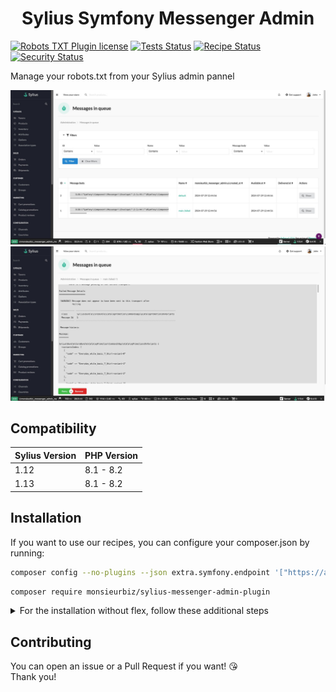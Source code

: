 <h1 align="center">Sylius Symfony Messenger Admin</h1>

[![Robots TXT Plugin license](https://img.shields.io/github/license/monsieurbiz/SyliusMessengerAdminPlugin?public)](https://github.com/monsieurbiz/SyliusMessengerAdminPlugin/blob/master/LICENSE.txt)
[![Tests Status](https://img.shields.io/github/actions/workflow/status/monsieurbiz/SyliusMessengerAdminPlugin/tests.yaml?branch=master&logo=github)](https://github.com/monsieurbiz/SyliusMessengerAdminPlugin/actions?query=workflow%3ATests)
[![Recipe Status](https://img.shields.io/github/actions/workflow/status/monsieurbiz/SyliusMessengerAdminPlugin/recipe.yaml?branch=master&label=recipes&logo=github)](https://github.com/monsieurbiz/SyliusMessengerAdminPlugin/actions?query=workflow%3ASecurity)
[![Security Status](https://img.shields.io/github/actions/workflow/status/monsieurbiz/SyliusMessengerAdminPlugin/security.yaml?branch=master&label=security&logo=github)](https://github.com/monsieurbiz/SyliusMessengerAdminPlugin/actions?query=workflow%3ASecurity)

Manage your robots.txt from your Sylius admin pannel

![Demo of the grid display containing messages in queue](docs/images/demo.jpg)
![Demo of a failed message displayed in admin](docs/images/demo_failed.jpg)

## Compatibility

| Sylius Version | PHP Version |
|---|---|
| 1.12 | 8.1 - 8.2 |
| 1.13 | 8.1 - 8.2 |

## Installation

If you want to use our recipes, you can configure your composer.json by running:

```bash
composer config --no-plugins --json extra.symfony.endpoint '["https://api.github.com/repos/monsieurbiz/symfony-recipes/contents/index.json?ref=flex/master","flex://defaults"]'
```

```bash
composer require monsieurbiz/sylius-messenger-admin-plugin
```

<details><summary>For the installation without flex, follow these additional steps</summary>
<p>

Change your `config/bundles.php` file to add this line for the plugin declaration:
```php
<?php

return [
    //..
    MonsieurBiz\SyliusMessengerAdminPlugin\MonsieurBizSyliusMessengerAdminPlugin::class => ['all' => true],
];  
```

Then create the config file in `config/packages/monsieurbiz_sylius_messenger_admin_plugin.yaml` :

```yaml
imports:
    resource: '@MonsieurBizSyliusMessengerAdminPlugin/Resources/config/config.yaml'
```

Finally import the routes in `config/routes/monsieurbiz_sylius_messenger_admin_plugin.yaml` : 

```yaml
monsieurbiz_messenger_admin:
    resource: '@MonsieurBizSyliusMessengerAdminPlugin/Resources/config/routes/admin.yaml'
    prefix: '/%sylius_admin.path_name%/messages'
```

</p>
</details>

## Contributing

You can open an issue or a Pull Request if you want! 😘  
Thank you!
